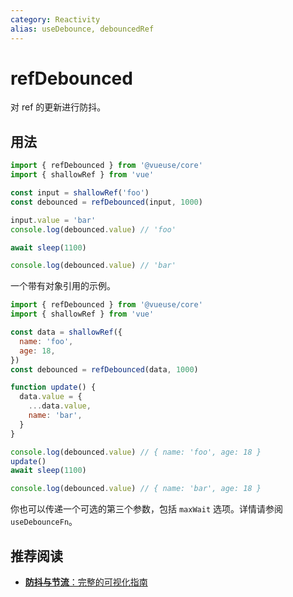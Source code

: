 ```yaml
---
category: Reactivity
alias: useDebounce, debouncedRef
---
```


# refDebounced

对 ref 的更新进行防抖。

## 用法

```js {5}
import { refDebounced } from '@vueuse/core'
import { shallowRef } from 'vue'

const input = shallowRef('foo')
const debounced = refDebounced(input, 1000)

input.value = 'bar'
console.log(debounced.value) // 'foo'

await sleep(1100)

console.log(debounced.value) // 'bar'
```

一个带有对象引用的示例。

```js
import { refDebounced } from '@vueuse/core'
import { shallowRef } from 'vue'

const data = shallowRef({
  name: 'foo',
  age: 18,
})
const debounced = refDebounced(data, 1000)

function update() {
  data.value = {
    ...data.value,
    name: 'bar',
  }
}

console.log(debounced.value) // { name: 'foo', age: 18 }
update()
await sleep(1100)

console.log(debounced.value) // { name: 'bar', age: 18 }
```

你也可以传递一个可选的第三个参数，包括 `maxWait` 选项。详情请参阅 `useDebounceFn`。

## 推荐阅读

- [**防抖与节流**：完整的可视化指南](https://kettanaito.com/blog/debounce-vs-throttle)
